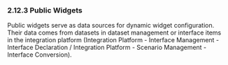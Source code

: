 ### 2.12.3 Public Widgets

Public widgets serve as data sources for dynamic widget configuration. Their data comes from datasets in dataset management or interface items in the integration platform (Integration Platform - Interface Management - Interface Declaration / Integration Platform - Scenario Management - Interface Conversion).
